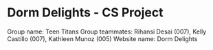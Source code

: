 # Dorm Delights - CS Project
 Group name: Teen Titans
Group teammates: Rihansi Desai (007), Kelly Castillo (007), Kathleen Munoz (005)
Website name: Dorm Delights

